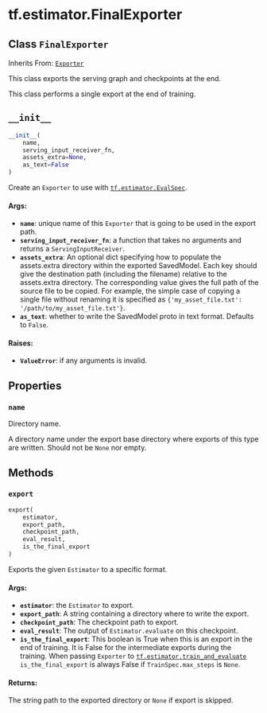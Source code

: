 <div itemscope itemtype="http://developers.google.com/ReferenceObject">
<meta itemprop="name" content="tf.estimator.FinalExporter" />
<meta itemprop="path" content="Stable" />
<meta itemprop="property" content="name"/>
<meta itemprop="property" content="__init__"/>
<meta itemprop="property" content="export"/>
</div>

# tf.estimator.FinalExporter

## Class `FinalExporter`

Inherits From: [`Exporter`](../../tf/estimator/Exporter.md)

This class exports the serving graph and checkpoints at the end.

This class performs a single export at the end of training.

<h2 id="__init__"><code>__init__</code></h2>

``` python
__init__(
    name,
    serving_input_receiver_fn,
    assets_extra=None,
    as_text=False
)
```

Create an `Exporter` to use with <a href="../../tf/estimator/EvalSpec.md"><code>tf.estimator.EvalSpec</code></a>.

#### Args:

* <b>`name`</b>: unique name of this `Exporter` that is going to be used in the
    export path.
* <b>`serving_input_receiver_fn`</b>: a function that takes no arguments and returns
    a `ServingInputReceiver`.
* <b>`assets_extra`</b>: An optional dict specifying how to populate the assets.extra
    directory within the exported SavedModel.  Each key should give the
    destination path (including the filename) relative to the assets.extra
    directory.  The corresponding value gives the full path of the source
    file to be copied.  For example, the simple case of copying a single
    file without renaming it is specified as
    `{'my_asset_file.txt': '/path/to/my_asset_file.txt'}`.
* <b>`as_text`</b>: whether to write the SavedModel proto in text format. Defaults to
    `False`.


#### Raises:

* <b>`ValueError`</b>: if any arguments is invalid.



## Properties

<h3 id="name"><code>name</code></h3>

Directory name.

A directory name under the export base directory where exports of
this type are written.  Should not be `None` nor empty.



## Methods

<h3 id="export"><code>export</code></h3>

``` python
export(
    estimator,
    export_path,
    checkpoint_path,
    eval_result,
    is_the_final_export
)
```

Exports the given `Estimator` to a specific format.

#### Args:

* <b>`estimator`</b>: the `Estimator` to export.
* <b>`export_path`</b>: A string containing a directory where to write the export.
* <b>`checkpoint_path`</b>: The checkpoint path to export.
* <b>`eval_result`</b>: The output of `Estimator.evaluate` on this checkpoint.
* <b>`is_the_final_export`</b>: This boolean is True when this is an export in the
    end of training.  It is False for the intermediate exports during
    the training.
    When passing `Exporter` to <a href="../../tf/estimator/train_and_evaluate.md"><code>tf.estimator.train_and_evaluate</code></a>
    `is_the_final_export` is always False if `TrainSpec.max_steps` is
    `None`.


#### Returns:

The string path to the exported directory or `None` if export is skipped.



